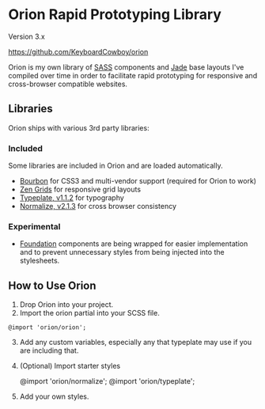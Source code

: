 # Orion Rapid Prototyping Library
Version 3.x

https://github.com/KeyboardCowboy/orion

Orion is my own library of [SASS](http://sass-lang.com/) components and [Jade](http://jade-lang.com/) base layouts I've compiled
over time in order to facilitate rapid prototyping for responsive and
cross-browser compatible websites.

## Libraries
Orion ships with various 3rd party libraries:

### Included
Some libraries are included in Orion and are loaded automatically.
- [Bourbon](http://bourbon.io) for CSS3 and multi-vendor support (required for Orion to work)
- [Zen Grids](http://zengrids.com) for responsive grid layouts
- [Typeplate, v1.1.2](http://typeplate.com) for typography
- [Normalize, v2.1.3](http://necolas.github.io/normalize.css) for cross browser consistency

### Experimental
- [Foundation](http://foundation.zurb.com/docs/sass.html) components are being wrapped for easier implementation and to prevent unnecessary styles from being injected into the stylesheets.


## How to Use Orion
1. Drop Orion into your project.
2. Import the orion partial into your SCSS file.

  `@import 'orion/orion';`

3. Add any custom variables, especially any that typeplate may use if you are including that.

3. (Optional) Import starter styles

      @import 'orion/normalize';
      @import 'orion/typeplate';

4. Add your own styles.
